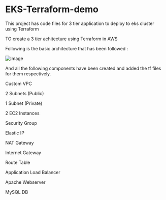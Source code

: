 # EKS-Terraform-demo
This project has code files for 3 tier application to deploy to eks cluster using Terraform

TO create a 3 tier achitecture using Terraform in AWS

Following is the basic architecture that has been followed :

![image](https://github.com/tinak08/Challenge-I/assets/20789670/768a9827-e2e8-4b18-ad22-42fd6b31616e)

And all the following components have been created and added the tf files for them respectively.


Custom VPC

2 Subnets (Public)

1 Subnet (Private)

2 EC2 Instances

Security Group

Elastic IP

NAT Gateway

Internet Gateway

Route Table

Application Load Balancer

Apache Webserver

MySQL DB
